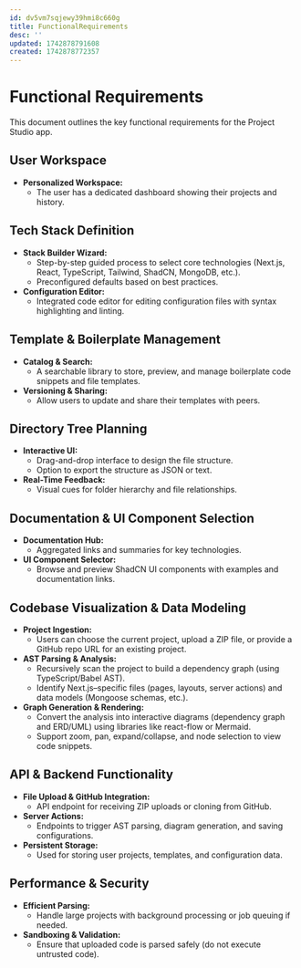 ```yaml
---
id: dv5vm7sqjewy39hmi8c660g
title: FunctionalRequirements
desc: ''
updated: 1742878791608
created: 1742878772357
---
```

# Functional Requirements

This document outlines the key functional requirements for the Project Studio app.

## User Workspace
- **Personalized Workspace:**
  - The user has a dedicated dashboard showing their projects and history.

## Tech Stack Definition
- **Stack Builder Wizard:**
  - Step-by-step guided process to select core technologies (Next.js, React, TypeScript, Tailwind, ShadCN, MongoDB, etc.).
  - Preconfigured defaults based on best practices.
- **Configuration Editor:**
  - Integrated code editor for editing configuration files with syntax highlighting and linting.
  
## Template & Boilerplate Management
- **Catalog & Search:**
  - A searchable library to store, preview, and manage boilerplate code snippets and file templates.
- **Versioning & Sharing:**
  - Allow users to update and share their templates with peers.

## Directory Tree Planning
- **Interactive UI:**
  - Drag-and-drop interface to design the file structure.
  - Option to export the structure as JSON or text.
- **Real-Time Feedback:**
  - Visual cues for folder hierarchy and file relationships.

## Documentation & UI Component Selection
- **Documentation Hub:**
  - Aggregated links and summaries for key technologies.
- **UI Component Selector:**
  - Browse and preview ShadCN UI components with examples and documentation links.

## Codebase Visualization & Data Modeling
- **Project Ingestion:**
  - Users can choose the current project, upload a ZIP file, or provide a GitHub repo URL for an existing project.
- **AST Parsing & Analysis:**
  - Recursively scan the project to build a dependency graph (using TypeScript/Babel AST).
  - Identify Next.js–specific files (pages, layouts, server actions) and data models (Mongoose schemas, etc.).
- **Graph Generation & Rendering:**
  - Convert the analysis into interactive diagrams (dependency graph and ERD/UML) using libraries like react-flow or Mermaid.
  - Support zoom, pan, expand/collapse, and node selection to view code snippets.

## API & Backend Functionality
- **File Upload & GitHub Integration:**
  - API endpoint for receiving ZIP uploads or cloning from GitHub.
- **Server Actions:**
  - Endpoints to trigger AST parsing, diagram generation, and saving configurations.
- **Persistent Storage:**
  - Used for storing user projects, templates, and configuration data.

## Performance & Security
- **Efficient Parsing:**
  - Handle large projects with background processing or job queuing if needed.
- **Sandboxing & Validation:**
  - Ensure that uploaded code is parsed safely (do not execute untrusted code).
  